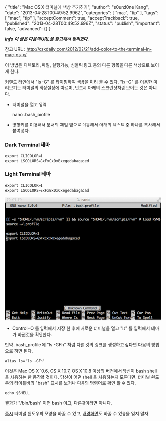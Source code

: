 {
    "title": "Mac OS X 터미널에 색상 추가하기",
    "author": "s0und0ne Kang",
    "date": "2013-04-28T00:49:52.996Z",
    "categories": [
        "mac",
        "tip"
    ],
    "tags": [
        "mac",
        "tip"
    ],
    "acceptComment": true,
    "acceptTrackback": true,
    "published": "2013-04-28T00:49:52.996Z",
    "status": "publish",
    "important": false,
    "advanced": {}
}

***info <i class="icon-info-sign icon-white">이 글은 다음의 URL을 참고해서 정리했다.</i>***
    
참고 URL : http://osxdaily.com/2012/02/21/add-color-to-the-terminal-in-mac-os-x/

이 방법은 디렉토리, 파일, 실행가능, 심볼릭 링크 등의 다른 항목을 다른 색상으로 보이게 한다.

커맨드 라인에서 "ls -G" 를 타이핑하여 색상을 미리 볼 수 있다. "ls -G" 를 이용한 미리보기는 터미널의 색상설정에 따르며, 반드시 아래의 스크린샷처럼 보이는 것은 아니다.

* 터미널을 열고 입력
    
    nano .bash_profile

* 방향키를 이용해서 문서의 제일 밑으로 이동해서 아래의 텍스트 중 하나를 복사해서 붙여넣자. 

### Dark Terminal 테마

    export CLICOLOR=1
    export LSCOLORS=GxFxCxDxBxegedabagaced

### Light Terminal 테마

    export CLICOLOR=1
    export LSCOLORS=ExFxBxDxCxegedabagacad

![addColor1](@img/addcolor1.png)

* Control+O 를 입력해서 저장 한 후에 새로운 터미널을 열고 "ls" 를 입력해서 테마가 바뀐것을 확인한다.

만약 .bash_profile 에 "ls -GFh" 처럼 다른 것의 링크를 생성하고 싶다면 다음의 방법으로 하면 된다.

    alias ls='ls -GFh'

이것은 Mac OS X 10.6, OS X 10.7, OS X 10.8 이상의 버전에서 당신이 bash shell 을 사용하는 한 동작할 것이다. 당신이 [어떤 shell](http://osxdaily.com/2009/09/25/what-shell-am-i-using/) 을 사용하는지 모른다면, 터미널 윈도우의 타이틀바의 "bash" 표시를 보거나 다음의 명령어로 확인 할 수 있다.

    echo $SHELL

결과가 "/bin/bash" 이면 bash 이고, 다른것이라면 아니다.

[즉시](http://osxdaily.com/2011/05/02/change-the-appearance-of-terminal-windows-quickly/) 터미널 윈도우의 모양을 바꿀 수 있고, [배경화면](http://osxdaily.com/2011/08/05/change-the-terminal-background-picture/)도 바꿀 수 있음을 잊지 말자